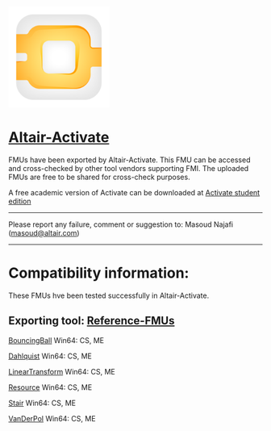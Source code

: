 <!-- HTML approach -->
<img src="https://github.com/altairengineering/fmus/blob/master/icon_Activate.png"  width="200"/>

# [Altair-Activate](https://altair.com/activate)
FMUs have been exported by Altair-Activate. This FMU can be accessed and cross-checked by other tool vendors supporting FMI.
The uploaded FMUs are free to be shared for cross-check purposes.

A free academic version of Activate can be downloaded at [Activate student edition](https://altairuniversity.com/free-altair-student-edition/)

*******************************************************************************************

Please report any failure, comment or suggestion to: Masoud Najafi (masoud@altair.com)

*******************************************************************************************

# Compatibility information:

These FMUs hve been tested successfully in Altair-Activate. 

## Exporting tool:  [Reference-FMUs](https://github.com/modelica/Reference-FMUs)

[BouncingBall]()
Win64: CS, ME

[Dahlquist]()
Win64: CS, ME

[LinearTransform]()
Win64: CS, ME

[Resource]()
Win64: CS, ME

[Stair]()
Win64: CS, ME

[VanDerPol]()
Win64: CS, ME

